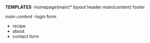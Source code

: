 **TEMPLATES**
-homepage(main)*
    *layout*
    header
    main(content)
    footer
    
    
*main content*
-login
    form
- recipe
- about
- contact
    form